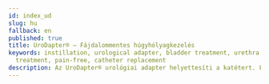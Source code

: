 ```yaml
---
id: index_ud
slug: hu
fallback: en
published: true
title: UroDapter® – Fájdalommentes húgyhólyagkezelés
keywords: instillation, urological adapter, bladder treatment, urethra
  treatment, pain-free, catheter replacement
description: Az UroDapter® urológiai adapter helyettesíti a katétert. Fájdalommentes és szövődménymentes hólyagkezelést tesz lehetővé számos alsó húgyúti betegség esetén.
---
```

